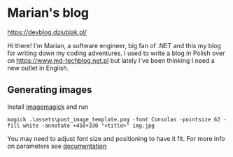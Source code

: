 # Marian's blog

https://devblog.dziubiak.pl/

Hi there! I'm Marian, a software engineer, big fan of .NET and this my blog for writing down my coding adventures.
I used to write a blog in Polish over on <https://www.md-techblog.net.pl> but lately I've been thinking I need a new outlet in English.

## Generating images
Install [imagemagick](https://imagemagick.org/script/download.php) and run

```
magick .\assets\post_image_template.png -font Consolas -pointsize 62 -fill white -annotate +450+330 "<title>" img.jpg
```

You may need to adjust font size and positioning to have it fit. For more info on parameters see [documentation](https://imagemagick.org/Usage/text/#annotate)
